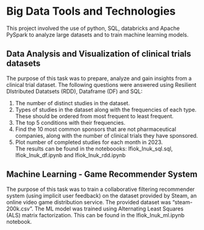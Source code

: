 # **Big Data Tools and Technologies**
This project involved the use of python, SQL, databricks and Apache PySpark to analyze large datasets and to train machine learning models.

## **Data Analysis and Visualization of clinical trials datasets**
The purpose of this task was to prepare, analyze and gain insights from a clinical trial dataset. The following questions were answered using Resilient DIstributed Datatsets (RDD), Dataframe (DF) and SQL:
1.	The number of distinct studies in the dataset.
2.	Types of studies in the dataset along with the frequencies of each type. These should be ordered from most frequent to least frequent.
3.	The top 5 conditions with their frequencies.
4.	Find the 10 most common sponsors that are not pharmaceutical companies, along with the number of clinical trials they have sponsored.
5.	Plot number of completed studies for each month in 2023.<br>
The results can be found in the noteboooks: Ifiok_Inuk_sql.sql, Ifiok_Inuk_df.ipynb and Ifiok_Inuk_rdd.ipynb


## **Machine Learning - Game Recommender System**
The purpose of this task was to train a collaborative filtering recommender system (using implicit user feedback) on the dataset provided by Steam, an online video game distribution service. The provided dataset was “steam-200k.csv”. The ML model was trained using Alternating Least Squares (ALS) matrix factorization. This can be found in the Ifiok_Inuk_ml.ipynb notebook.
